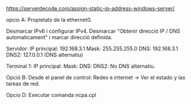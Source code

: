 https://serverdecode.com/assign-static-ip-address-windows-server/

opcio A: 
Propietats de la ethernet0.

Desmarcar IPv6 i configurar IPv4. 
Desmarcar "Obtenir direcció IP / DNS automaticament" i marcar direcció definida.

Servidor:
IP principal: 192.168.3.1
Mask: 255.255.255.0
DNS: 192.168.3.1
DNS2: 127.0.0.1 (DNS alternatiu)

Terminal 1:
IP principal:
Mask:
DNS:
DNS2: No DNS alternatiu.

Opció B:
Desde el panel de control:
Redes e internet -> Ver el estado y las tareas de red.

Opcio D: 
Executar comanda
ncpa.cpl
